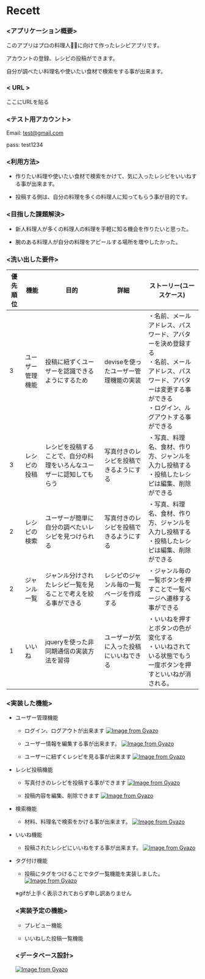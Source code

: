 # Recett

### <アプリケーション概要>

このアプリはプロの料理人👨‍🍳に向けて作ったレシピアプリです。

アカウントの登録、レシピの投稿ができます。

自分が調べたい料理名や使いたい食材で検索をする事が出来ます。

### < URL >
ここにURLを貼る

### <テスト用アカウント>

 Email: test@gmail.com

 pass: test1234

 ### <利用方法>

* 作りたい料理や使いたい食材で検索をかけて、気に入ったレシピをいいねする事が出来ます。

* 投稿する側は、自分の料理を多くの料理人に知ってもらう事が目的です。

### <目指した課題解決>

* 新人料理人が多くの料理人の料理を手軽に知る機会を作りたいと思った。

* 腕のある料理人が自分の料理をアピールする場所を増やしたかった。

### <洗い出した要件>
| 優先順位 | 機能 | 目的 | 詳細 | ストーリー(ユースケース) |
|---------|------|----|------|----------------------|
| 3        | ユーザー管理機能 |投稿に紐ずくユーザーを認識できるようにするため |deviseを使ったユーザー管理機能の実装 |・名前、メールアドレス、パスワード、アバターを決め登録する<br>・名前、メールアドレス、パスワード、アバターは変更する事ができる<br>・ログイン、ルグアウトする事ができる
| 3       | レシピの投稿 | レシピを投稿することで、自分の料理をいろんなユーザーに認知してもらう | 写真付きのレシピを投稿できるようにする |・写真、料理名、食材、作り方、ジャンルを入力し投稿する<br>・投稿したレシピは編集、削除ができる |
| 2       | レシピの検索  | ユーザーが簡単に自分の調べたいレシピを見つけられる | 写真付きのレシピを投稿できるようにする |・写真、料理名、食材、作り方、ジャンルを入力し投稿する<br>・投稿したレシピは編集、削除ができる|
| 2       | ジャンル一覧 | ジャンル分けされたレシピ一覧を見ることで考えを絞る事ができる | レシピのジャンル毎の一覧ページを作成する | ・ジャンル毎の一覧ボタンを押すことで一覧ページへ遷移する事ができる |
| 1      | いいね | jqueryを使った非同期通信の実装方法を習得 | ユーザーが気に入った投稿にいいねできる | ・いいねを押すとボタンの色が変化する<br>・いいねされている状態でもう一度ボタンを押すといいねが消される。|

### <実装した機能>

* ユーザー管理機能
  * ログイン、ログアウトが出来ます
  [![Image from Gyazo](https://i.gyazo.com/08a80f42ed17e4c44898330e02468244.gif)](https://gyazo.com/08a80f42ed17e4c44898330e02468244)

  * ユーザー情報を編集する事が出来ます。
  [![Image from Gyazo](https://i.gyazo.com/fd6d9948facd056121849b7e11e8add2.gif)](https://gyazo.com/fd6d9948facd056121849b7e11e8add2)

  * ユーザーに紐ずくレシピを見る事が出来ます
  [![Image from Gyazo](https://i.gyazo.com/7e73f3faac93d9879b55f4dd8681e340.gif)](https://gyazo.com/7e73f3faac93d9879b55f4dd8681e340)

* レシピ投稿機能
  * 写真付きのレシピを投稿する事ができます
  [![Image from Gyazo](https://i.gyazo.com/351dc0e9a1132fad814712b6ad4fc951.gif)](https://gyazo.com/351dc0e9a1132fad814712b6ad4fc951)

  * 投稿内容を編集、削除できます
  [![Image from Gyazo](https://i.gyazo.com/cbd1754499e2f56e1440cc32bb4bedd4.gif)](https://gyazo.com/cbd1754499e2f56e1440cc32bb4bedd4)

* 検索機能
  * 材料、料理名で検索をかける事が出来ます。
  [![Image from Gyazo](https://i.gyazo.com/e3d4708f187c69f5c810785f27a565df.gif)](https://gyazo.com/e3d4708f187c69f5c810785f27a565df)


* いいね機能
  * 投稿されたレシピにいいねをする事が出来ます。
  [![Image from Gyazo](https://i.gyazo.com/7b58568b7cff2bf5619479b69bae7f89.gif)](https://gyazo.com/7b58568b7cff2bf5619479b69bae7f89)

* タグ付け機能
  * 投稿にタグをつけることでタグ一覧機能を実装しました。
  [![Image from Gyazo](https://i.gyazo.com/4058b65e25be5bb7604cfd1891f40cc5.gif)](https://gyazo.com/4058b65e25be5bb7604cfd1891f40cc5)

  ※gifが上手く表示されておらず申し訳ありません

  ### <実装予定の機能>
  * プレビュー機能

  
  * いいねした投稿一覧機能

  ### <データベース設計>
  [![Image from Gyazo](https://i.gyazo.com/377c7899656860a69ccde3c9bc460e5f.png)](https://gyazo.com/377c7899656860a69ccde3c9bc460e5f)
